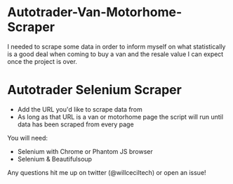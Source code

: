 # Autotrader-Van-Motorhome-Scraper

I needed to scrape some data in order to inform myself on what statistically is a good deal when coming to buy a van and the resale value I can expect once the project is over.

# Autotrader Selenium Scraper

  - Add the URL you'd like to scrape data from
  - As long as that URL is a van or motorhome page the script will run until data has been scraped from every page

You will need:
  - Selenium with Chrome or Phantom JS browser
  - Selenium & Beautifulsoup

Any questions hit me up on twitter (@willceciltech) or open an issue!
